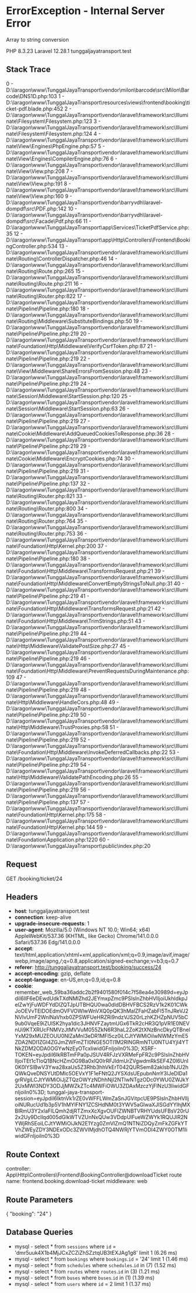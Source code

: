 # ErrorException - Internal Server Error
Array to string conversion

PHP 8.3.23
Laravel 12.28.1
tunggaljayatransport.test

## Stack Trace

0 - D:\laragon\www\TunggalJayaTransport\vendor\milon\barcode\src\Milon\Barcode\DNS1D.php:103
1 - D:\laragon\www\TunggalJayaTransport\resources\views\frontend\booking\ticket-pdf.blade.php:452
2 - D:\laragon\www\TunggalJayaTransport\vendor\laravel\framework\src\Illuminate\Filesystem\Filesystem.php:123
3 - D:\laragon\www\TunggalJayaTransport\vendor\laravel\framework\src\Illuminate\Filesystem\Filesystem.php:124
4 - D:\laragon\www\TunggalJayaTransport\vendor\laravel\framework\src\Illuminate\View\Engines\PhpEngine.php:57
5 - D:\laragon\www\TunggalJayaTransport\vendor\laravel\framework\src\Illuminate\View\Engines\CompilerEngine.php:76
6 - D:\laragon\www\TunggalJayaTransport\vendor\laravel\framework\src\Illuminate\View\View.php:208
7 - D:\laragon\www\TunggalJayaTransport\vendor\laravel\framework\src\Illuminate\View\View.php:191
8 - D:\laragon\www\TunggalJayaTransport\vendor\laravel\framework\src\Illuminate\View\View.php:160
9 - D:\laragon\www\TunggalJayaTransport\vendor\barryvdh\laravel-dompdf\src\PDF.php:142
10 - D:\laragon\www\TunggalJayaTransport\vendor\barryvdh\laravel-dompdf\src\Facade\Pdf.php:66
11 - D:\laragon\www\TunggalJayaTransport\app\Services\TicketPdfService.php:35
12 - D:\laragon\www\TunggalJayaTransport\app\Http\Controllers\Frontend\BookingController.php:534
13 - D:\laragon\www\TunggalJayaTransport\vendor\laravel\framework\src\Illuminate\Routing\ControllerDispatcher.php:46
14 - D:\laragon\www\TunggalJayaTransport\vendor\laravel\framework\src\Illuminate\Routing\Route.php:265
15 - D:\laragon\www\TunggalJayaTransport\vendor\laravel\framework\src\Illuminate\Routing\Route.php:211
16 - D:\laragon\www\TunggalJayaTransport\vendor\laravel\framework\src\Illuminate\Routing\Router.php:822
17 - D:\laragon\www\TunggalJayaTransport\vendor\laravel\framework\src\Illuminate\Pipeline\Pipeline.php:180
18 - D:\laragon\www\TunggalJayaTransport\vendor\laravel\framework\src\Illuminate\Routing\Middleware\SubstituteBindings.php:50
19 - D:\laragon\www\TunggalJayaTransport\vendor\laravel\framework\src\Illuminate\Pipeline\Pipeline.php:219
20 - D:\laragon\www\TunggalJayaTransport\vendor\laravel\framework\src\Illuminate\Foundation\Http\Middleware\VerifyCsrfToken.php:87
21 - D:\laragon\www\TunggalJayaTransport\vendor\laravel\framework\src\Illuminate\Pipeline\Pipeline.php:219
22 - D:\laragon\www\TunggalJayaTransport\vendor\laravel\framework\src\Illuminate\View\Middleware\ShareErrorsFromSession.php:48
23 - D:\laragon\www\TunggalJayaTransport\vendor\laravel\framework\src\Illuminate\Pipeline\Pipeline.php:219
24 - D:\laragon\www\TunggalJayaTransport\vendor\laravel\framework\src\Illuminate\Session\Middleware\StartSession.php:120
25 - D:\laragon\www\TunggalJayaTransport\vendor\laravel\framework\src\Illuminate\Session\Middleware\StartSession.php:63
26 - D:\laragon\www\TunggalJayaTransport\vendor\laravel\framework\src\Illuminate\Pipeline\Pipeline.php:219
27 - D:\laragon\www\TunggalJayaTransport\vendor\laravel\framework\src\Illuminate\Cookie\Middleware\AddQueuedCookiesToResponse.php:36
28 - D:\laragon\www\TunggalJayaTransport\vendor\laravel\framework\src\Illuminate\Pipeline\Pipeline.php:219
29 - D:\laragon\www\TunggalJayaTransport\vendor\laravel\framework\src\Illuminate\Cookie\Middleware\EncryptCookies.php:74
30 - D:\laragon\www\TunggalJayaTransport\vendor\laravel\framework\src\Illuminate\Pipeline\Pipeline.php:219
31 - D:\laragon\www\TunggalJayaTransport\vendor\laravel\framework\src\Illuminate\Pipeline\Pipeline.php:137
32 - D:\laragon\www\TunggalJayaTransport\vendor\laravel\framework\src\Illuminate\Routing\Router.php:821
33 - D:\laragon\www\TunggalJayaTransport\vendor\laravel\framework\src\Illuminate\Routing\Router.php:800
34 - D:\laragon\www\TunggalJayaTransport\vendor\laravel\framework\src\Illuminate\Routing\Router.php:764
35 - D:\laragon\www\TunggalJayaTransport\vendor\laravel\framework\src\Illuminate\Routing\Router.php:753
36 - D:\laragon\www\TunggalJayaTransport\vendor\laravel\framework\src\Illuminate\Foundation\Http\Kernel.php:200
37 - D:\laragon\www\TunggalJayaTransport\vendor\laravel\framework\src\Illuminate\Pipeline\Pipeline.php:180
38 - D:\laragon\www\TunggalJayaTransport\vendor\laravel\framework\src\Illuminate\Foundation\Http\Middleware\TransformsRequest.php:21
39 - D:\laragon\www\TunggalJayaTransport\vendor\laravel\framework\src\Illuminate\Foundation\Http\Middleware\ConvertEmptyStringsToNull.php:31
40 - D:\laragon\www\TunggalJayaTransport\vendor\laravel\framework\src\Illuminate\Pipeline\Pipeline.php:219
41 - D:\laragon\www\TunggalJayaTransport\vendor\laravel\framework\src\Illuminate\Foundation\Http\Middleware\TransformsRequest.php:21
42 - D:\laragon\www\TunggalJayaTransport\vendor\laravel\framework\src\Illuminate\Foundation\Http\Middleware\TrimStrings.php:51
43 - D:\laragon\www\TunggalJayaTransport\vendor\laravel\framework\src\Illuminate\Pipeline\Pipeline.php:219
44 - D:\laragon\www\TunggalJayaTransport\vendor\laravel\framework\src\Illuminate\Http\Middleware\ValidatePostSize.php:27
45 - D:\laragon\www\TunggalJayaTransport\vendor\laravel\framework\src\Illuminate\Pipeline\Pipeline.php:219
46 - D:\laragon\www\TunggalJayaTransport\vendor\laravel\framework\src\Illuminate\Foundation\Http\Middleware\PreventRequestsDuringMaintenance.php:109
47 - D:\laragon\www\TunggalJayaTransport\vendor\laravel\framework\src\Illuminate\Pipeline\Pipeline.php:219
48 - D:\laragon\www\TunggalJayaTransport\vendor\laravel\framework\src\Illuminate\Http\Middleware\HandleCors.php:48
49 - D:\laragon\www\TunggalJayaTransport\vendor\laravel\framework\src\Illuminate\Pipeline\Pipeline.php:219
50 - D:\laragon\www\TunggalJayaTransport\vendor\laravel\framework\src\Illuminate\Http\Middleware\TrustProxies.php:58
51 - D:\laragon\www\TunggalJayaTransport\vendor\laravel\framework\src\Illuminate\Pipeline\Pipeline.php:219
52 - D:\laragon\www\TunggalJayaTransport\vendor\laravel\framework\src\Illuminate\Foundation\Http\Middleware\InvokeDeferredCallbacks.php:22
53 - D:\laragon\www\TunggalJayaTransport\vendor\laravel\framework\src\Illuminate\Pipeline\Pipeline.php:219
54 - D:\laragon\www\TunggalJayaTransport\vendor\laravel\framework\src\Illuminate\Http\Middleware\ValidatePathEncoding.php:26
55 - D:\laragon\www\TunggalJayaTransport\vendor\laravel\framework\src\Illuminate\Pipeline\Pipeline.php:219
56 - D:\laragon\www\TunggalJayaTransport\vendor\laravel\framework\src\Illuminate\Pipeline\Pipeline.php:137
57 - D:\laragon\www\TunggalJayaTransport\vendor\laravel\framework\src\Illuminate\Foundation\Http\Kernel.php:175
58 - D:\laragon\www\TunggalJayaTransport\vendor\laravel\framework\src\Illuminate\Foundation\Http\Kernel.php:144
59 - D:\laragon\www\TunggalJayaTransport\vendor\laravel\framework\src\Illuminate\Foundation\Application.php:1220
60 - D:\laragon\www\TunggalJayaTransport\public\index.php:20

## Request

GET /booking/ticket/24

## Headers

* **host**: tunggaljayatransport.test
* **connection**: keep-alive
* **upgrade-insecure-requests**: 1
* **user-agent**: Mozilla/5.0 (Windows NT 10.0; Win64; x64) AppleWebKit/537.36 (KHTML, like Gecko) Chrome/141.0.0.0 Safari/537.36 Edg/141.0.0.0
* **accept**: text/html,application/xhtml+xml,application/xml;q=0.9,image/avif,image/webp,image/apng,*/*;q=0.8,application/signed-exchange;v=b3;q=0.7
* **referer**: http://tunggaljayatransport.test/booking/success/24
* **accept-encoding**: gzip, deflate
* **accept-language**: en-US,en;q=0.9,id;q=0.8
* **cookie**: remember_web_59ba36addc2b2f9401580f014c7f58ea4e30989d=eyJpdiI6IlF6eDEwdUdkTXdNMlZhd2JEYmxpZmc9PSIsInZhbHVlIjoiUkhIdkpJelZwYjFuWDFYdDlZQTJpUTBHQU0wa0dldDBHVFBCS2RzV1k2K01CWkJoOEVvTElDOEdmOVFVOWlwWnVXQ0pQK3hMalZFaHZabFl5TnJReVJ2NVlvUmF2WnlNaVhxb0ZPSWFUeHRZRi9ndzVJS20rLzhKZHZpNUV5bC9ub0VqeE9iZUlSK2hya1dic3JHNVFZaytmUGx6TkR2cHR3Q1pVR1E0NEVnUi9KTXRUcFNMVzJtMVVuM055ZkN6R3haL2ZoK2tXNzBncDkyQTBnelYxM29xMUZEOUU0NlZaMnI3eDR1MFl5cz0iLCJtYWMiOiIwNWMzYmE5ZDA2NDI1ZGI4ZGJmZWFmZTI0NGE5OTI1M2RlNGRmNTU0NTU4YjI4YTNkZDM2ODA0OGYwNzEyOTcxIiwidGFnIjoiIn0%3D; XSRF-TOKEN=eyJpdiI6IkRBTmFPa0pJSUV4RFJzVXRMeFpFR2c9PSIsInZhbHVlIjoiTEt1cTloQ1BNcHZmOG9Ba0xlQ0IrRFJldmUrZVgwdmRkSEF4Z0l6UnI0K0lYSlBwV3Ywa28xaUs5Z3Rhb3hhVkErT042QURSem82aklsb1NJU2hQWkQveDNSYUtDMlc5OEVxY1F1eFNtQ2JYSXdsUEpubnNmY3lJeDlDa1grRVgiLCJtYWMiOiJjZTQzOWYzNDhhNjI2NTIwNTgzODc0YWU0ZWJkY2UxMWI3NDY3ODJjMWZkZTc4MWFiOWU3ZDAxMzczYjFlNzU3IiwidGFnIjoiIn0%3D; tunggal-jaya-transport-session=eyJpdiI6IktnVk1rZE0vWFFLWmZaSnJGVitpcUE9PSIsInZhbHVlIjoiNURucUd1b3p5V1hMYlFNY1ZCSHdNM0t3YWV5aGlwaXJlSGdYYlhjMXBlRmU3Y2xIaFlLQmh2djRTZmxXcXgvOUFIZWNBTVRHYUdsUFBsV20rU2x2Uy9Dcllqd005dGlkWTVZUnNxQUw3VDdpUlFueWZWYk1RQUJlR2NYWjRhSEoiLCJtYWMiOiJkN2E1Yzg0ZmVlZmQ1NTNiZDQyZmFkZGFkYTVhZWEyZDY3NDExODc3ZWVlMjdhOTQ4NWRjYTVmODI4ZWY0OTM1IiwidGFnIjoiIn0%3D

## Route Context

controller: App\Http\Controllers\Frontend\BookingController@downloadTicket
route name: frontend.booking.download-ticket
middleware: web

## Route Parameters

{
    "booking": "24"
}

## Database Queries

* mysql - select * from `sessions` where `id` = 'dmr5uuk4X1b4MjJCxZCZiZhSZztqUB3tEXJAg1g8' limit 1 (6.26 ms)
* mysql - select * from `bookings` where `bookings`.`id` = '24' limit 1 (1.46 ms)
* mysql - select * from `schedules` where `schedules`.`id` in (7) (1.52 ms)
* mysql - select * from `routes` where `routes`.`id` in (3) (1.21 ms)
* mysql - select * from `buses` where `buses`.`id` in (1) (1.39 ms)
* mysql - select * from `users` where `id` = 2 limit 1 (1.37 ms)
